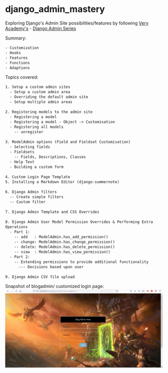 # django_admin_mastery

Exploring Django's Admin Site possibilities/features by following [Very Academy's](https://www.youtube.com/channel/UC1mxuk7tuQT2D0qTMgKji3w) - [Django Admin Series](https://www.youtube.com/watch?v=c_S0ZQs81XQ&list=PLOLrQ9Pn6cazhaxNDhcOIPYXt2zZhAXKO&ab_channel=VeryAcademy)

Summary:
```
- Customization
- Hooks
- Features
- Functions
- Adaptions
```

Topics covered:
```
1. Setup a custom admin sites
  - Setup a custom admin area
  - Overriding the default admin site
  - Setup multiple admin areas
  
2. Registering models to the admin site
  - Registering a model
  - Registering a model - Object -> Customisation
  - Registering all models
    -- unregister
    
3. ModelAdmin options (Field and Fieldset Customisation)
  - Selecting fields
  - Fieldsets
    -- Fields, Descriptions, Classes
  - Help Text
  - Building a custom form
  
4. Custom Login Page Template
5. Installing a Markdown Editor (django-summernote)

6. Django Admin filters
  -- Create simple filters
  -- Custom filter
  
7. Django Admin Template and CSS Overrides

8. Django Admin User Model Permission Overrides & Performing Extra Operations
  - Part 1:
    -- add   : ModelAdmin.has_add_permission()
    -- change: ModelAdmin.has_change_permission()
    -- delete: ModelAdmin.has_delete_permission()
    -- view  : ModelAdmin.has_view_permission()
  - Part 2:
    -- Extending permissions to provide additional functionality
      --- Decisions based upon user
  
9. Django Admin CSV file upload
```

Snapshot of blogadmin/ customized login page:
![snapshot of blogadmin/ login page](snapshot.png)
